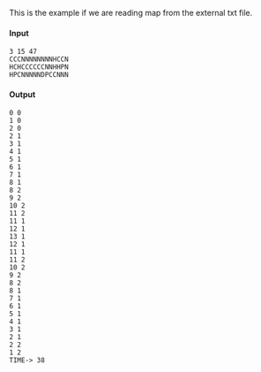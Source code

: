 This is the example if we are reading map from the external txt file.

#### Input

```
3 15 47
CCCNNNNNNNNHCCN
HCHCCCCCCNNHHPN
HPCNNNNNDPCCNNN
```

#### Output

```
0 0
1 0
2 0
2 1
3 1
4 1
5 1
6 1
7 1
8 1
8 2
9 2
10 2
11 2
11 1
12 1
13 1
12 1
11 1
11 2
10 2
9 2
8 2
8 1
7 1
6 1
5 1
4 1
3 1
2 1
2 2
1 2
TIME-> 38
```
